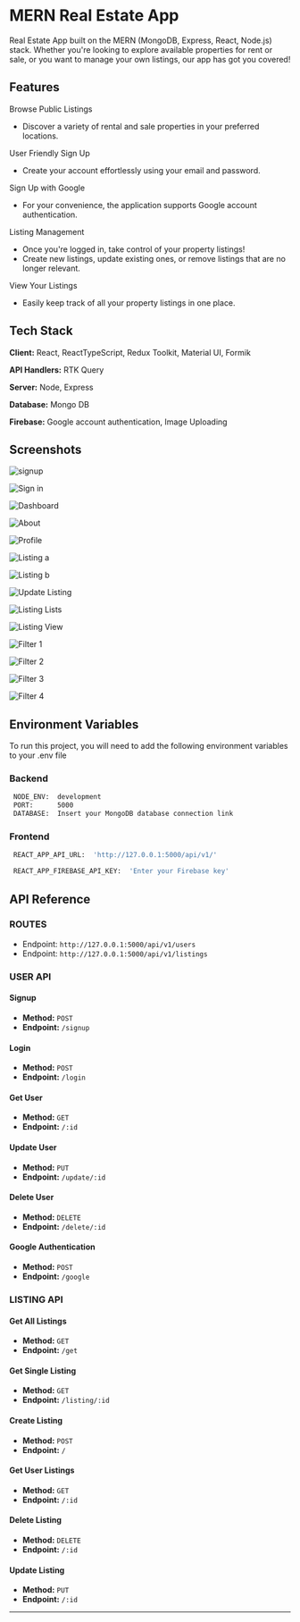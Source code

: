# MERN Real Estate App

Real Estate App built on the MERN (MongoDB, Express, React, Node.js) stack. Whether you're looking to explore available properties for rent or sale, or you want to manage your own listings, our app has got you covered!

## Features

Browse Public Listings

- Discover a variety of rental and sale properties in your preferred locations.

User Friendly Sign Up

- Create your account effortlessly using your email and password.

Sign Up with Google

- For your convenience, the application supports Google account authentication.

Listing Management

- Once you're logged in, take control of your property listings!
- Create new listings, update existing ones, or remove listings that are no longer relevant.

View Your Listings

- Easily keep track of all your property listings in one place.

## Tech Stack

**Client:** React, ReactTypeScript, Redux Toolkit, Material UI, Formik

**API Handlers:** RTK Query

**Server:** Node, Express

**Database:** Mongo DB

**Firebase:** Google account authentication, Image Uploading

## Screenshots

![signup](https://i.postimg.cc/Gtt1X9qz/Sign-Up.png)

![Sign in](https://i.postimg.cc/LXqcPGX0/Log-in.png)

![Dashboard](https://i.postimg.cc/J4Bh8d5x/Home.png)

![About](https://i.postimg.cc/kX9nrXDJ/About.png)

![Profile](https://i.postimg.cc/DwT5dHCY/Profile.png)

![Listing a](https://i.postimg.cc/9FWrdBdY/Create-Listing-a.png)

![Listing b](https://i.postimg.cc/xjk3MnPP/Create-Listing-b.png)

![Update Listing](https://i.postimg.cc/KYDx06rq/Update-Listing.png)

![Listing Lists](https://i.postimg.cc/cCnDm8VQ/Listing-Lists.png)

![Listing View](https://i.postimg.cc/Z0kJ7p0Z/Listing-View.png)

![Filter 1](https://i.postimg.cc/sDFkQVhk/Filter-1.png)

![Filter 2](https://i.postimg.cc/bvJnxfnP/Filter-2.png)

![Filter 3](https://i.postimg.cc/XJ6VVw4P/Filter-3.png)

![Filter 4](https://i.postimg.cc/cHxbMHmH/Filter-4.png)

## Environment Variables

To run this project, you will need to add the following environment variables to your .env file

### Backend

```bash
 NODE_ENV:  development
 PORT:      5000
 DATABASE:  Insert your MongoDB database connection link
```

### Frontend

```bash
 REACT_APP_API_URL:  'http://127.0.0.1:5000/api/v1/'
```

```bash
 REACT_APP_FIREBASE_API_KEY:  'Enter your Firebase key'
```

## API Reference

### ROUTES

- Endpoint: `http://127.0.0.1:5000/api/v1/users`
- Endpoint: `http://127.0.0.1:5000/api/v1/listings`

### USER API

#### Signup

- **Method:** `POST`
- **Endpoint:** `/signup`

#### Login

- **Method:** `POST`
- **Endpoint:** `/login`

#### Get User

- **Method:** `GET`
- **Endpoint:** `/:id`

#### Update User

- **Method:** `PUT`
- **Endpoint:** `/update/:id`

#### Delete User

- **Method:** `DELETE`
- **Endpoint:** `/delete/:id`

#### Google Authentication

- **Method:** `POST`
- **Endpoint:** `/google`

### LISTING API

#### Get All Listings

- **Method:** `GET`
- **Endpoint:** `/get`

#### Get Single Listing

- **Method:** `GET`
- **Endpoint:** `/listing/:id`

#### Create Listing

- **Method:** `POST`
- **Endpoint:** `/`

#### Get User Listings

- **Method:** `GET`
- **Endpoint:** `/:id`

#### Delete Listing

- **Method:** `DELETE`
- **Endpoint:** `/:id`

#### Update Listing

- **Method:** `PUT`
- **Endpoint:** `/:id`

<div align="center">

---

</div>

